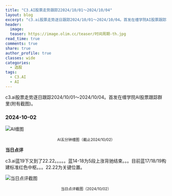 ```yaml
---
title: "C3.AI股票走势跟踪22024/10/01～2024/10/04"
layout: blog
excerpt: "c3.ai股票走势逐日跟踪2024/10/01～2024/10/04。首发在缠学院AI股票跟踪群里(附有截图)。"
header:
  image: 
  teaser: https://image.olim.cc/teaser/时间周期-th.jpg
read_time: true
comments: true
share: true
author_profile: true
classes: wide
categories:
  - 选股
tags:
  - C3.AI
  - AI
---
```


c3.ai股票走势逐日跟踪2024/10/01～2024/10/04。首发在缠学院AI股票跟踪群里(附有截图)。

### 2024-10-02

![AI缠图](https://image.olim.cc/2024b/AI-20241002-m5-c.png)
<small><center>AI五分钟缠图（截止2024/10/02）</center></small>

**当日点评**

c3.ai蓝19下又到了22.22。。。。。蓝14-18为5段上涨背驰结束。。。目前蓝17/18/19构建标准红色中枢。。。22.22为关键位置。

![当日点评截图](https://image.olim.cc/2024b/AI-20241002-comments-1.jpg)
<small><center>当日点评截图（2024/10/02）</center></small>